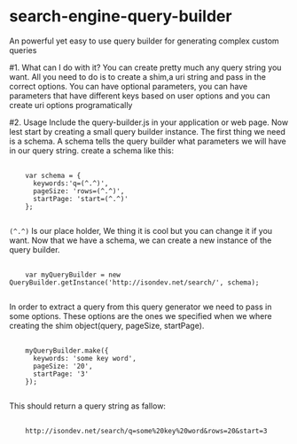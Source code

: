 search-engine-query-builder
===========================
An powerful yet easy to use query builder for generating complex custom queries

#1. What can I do with it?
You can create pretty much any query string you want. All you need to do is to create a shim,a uri string and pass in the correct options.
You can have optional parameters, you can have parameters that have different keys based on user options and you can create uri options programatically

#2. Usage
Include the query-builder.js in your application or web page.
Now lest start by creating a small query builder instance. The first thing we need is a schema. A schema tells the query builder what parameters we will have in our query string.
create a schema like this:

<pre>
  <code>
    var schema = {
      keywords:'q=(^.^)',
      pageSize: 'rows=(^.^)',
      startPage: 'start=(^.^)'
    };
  </code>
</pre>

<code>(^.^)</code> Is our place holder, We thing it is cool but you can change it if you want. Now that we have a schema, we can create a new instance of the query builder.

<pre>
  <code>
    var myQueryBuilder = new QueryBuilder.getInstance('http://isondev.net/search/', schema);
  </code>
</pre>

In order to extract a query from this query generator we need to pass in some options. These options are the ones we specified when we where creating the shim object(query, pageSize, startPage).

<pre>
  <code>
    myQueryBuilder.make({
      keywords: 'some key word',
      pageSize: '20',
      startPage: '3'
    });
  </code>
</pre>

This should return a query string as fallow:

<pre>
  <code>
    http://isondev.net/search/q=some%20key%20word&rows=20&start=3
  </code>
</pre>

